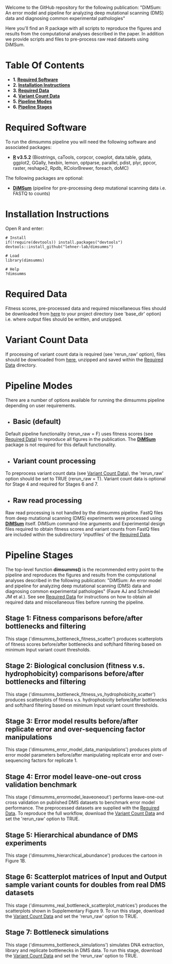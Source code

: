 Welcome to the GitHub repository for the following publication: "DiMSum: An error model and pipeline for analyzing deep mutational scanning (DMS) data and diagnosing common experimental pathologies"

Here you'll find an R package with all scripts to reproduce the figures and results from the computational analyses described in the paper. In addition we provide scripts and files to pre-process raw read datasets using DiMSum.

# Table Of Contents

* **1. [Required Software](#required-software)**
* **2. [Installation Instructions](#installation-instructions)**
* **3. [Required Data](#required-data)**
* **4. [Variant Count Data](#variant-count-data)**
* **5. [Pipeline Modes](#pipeline-modes)**
* **6. [Pipeline Stages](#pipeline-stages)**

# Required Software

To run the dimsumms pipeline you will need the following software and associated packages:

* **[R](https://www.r-project.org/) v3.5.2** (Biostrings, caTools, corpcor, cowplot, data.table, gdata, ggplot2, GGally, hexbin, lemon, optparse, parallel, pdist, plyr, ppcor, raster, reshape2, Rpdb, RColorBrewer, foreach, doMC)

The following packages are optional:

* **[DiMSum](https://github.com/lehner-lab/DiMSum)** (pipeline for pre-processing deep mutational scanning data i.e. FASTQ to counts)

# Installation Instructions

Open R and enter:

```
# Install
if(!require(devtools)) install.packages("devtools")
devtools::install_github("lehner-lab/dimsumms")

# Load
library(dimsumms)

# Help
?dimsumms
```

# Required Data

Fitness scores, pre-processed data and required miscellaneous files should be downloaded from [here](https://www.dropbox.com/s/7yf0xcxyrklor6x/misc.zip?dl=0) to your project directory (see 'base_dir' option) i.e. where output files should be written, and unzipped.

# Variant Count Data

If processing of variant count data is required (see 'rerun_raw' option), files should be downloaded from [here](https://www.dropbox.com/s/p6xbdh2fx3wrvao/datasets.zip?dl=0), unzipped and saved within the [Required Data](#required-data) directory.

# Pipeline Modes

There are a number of options available for running the dimsumms pipeline depending on user requirements.

* ## Basic (default)

Default pipeline functionality (rerun_raw = F) uses fitness scores (see [Required Data](#required-data)) to reproduce all figures in the publication. The **[DiMSum](https://github.com/lehner-lab/DiMSum)** package is not required for this default functionality.

* ## Variant count processing

To preprocess variant count data (see [Variant Count Data](#variant-count-data)), the 'rerun_raw' option should be set to TRUE (rerun_raw = T). Variant count data is optional for Stage 4 and required for Stages 6 and 7.

* ## Raw read processing

Raw read processing is not handled by the dimsumms pipeline. FastQ files from deep mutational scanning (DMS) experiments were processed using **[DiMSum](https://github.com/lehner-lab/DiMSum)** itself. DiMSum command-line arguments and Experimental design files required to obtain fitness scores and variant counts from FastQ files are included within the subdirectory 'inputfiles' of the [Required Data](#required-data).

# Pipeline Stages

The top-level function **dimsumms()** is the recommended entry point to the pipeline and reproduces the figures and results from the computational analyses described in the following publication: "DiMSum: An error model and pipeline for analyzing deep mutational scanning (DMS) data and diagnosing common experimental pathologies" (Faure AJ and Schmiedel JM et al.). See see [Required Data](#required-data) for instructions on how to obtain all required data and miscellaneous files before running the pipeline.

## Stage 1: Fitness comparisons before/after bottlenecks and filtering

This stage ('dimsumms_bottleneck_fitness_scatter') produces scatterplots of fitness scores before/after bottlenecks and soft/hard filtering based on minimum Input variant count thresholds.

## Stage 2: Biological conclusion (fitness v.s. hydrophobicity) comparisons before/after bottlenecks and filtering

This stage ('dimsumms_bottleneck_fitness_vs_hydrophobicity_scatter') produces scatterplots of fitness v.s. hydrophobicity before/after bottlenecks and soft/hard filtering based on minimum Input variant count thresholds.

## Stage 3: Error model results before/after replicate error and over-sequencing factor manipulations

This stage ('dimsumms_error_model_data_manipulations') produces plots of error model parameters before/after manipulating replicate error and over-sequencing factors for replicate 1.

## Stage 4: Error model leave-one-out cross validation benchmark

This stage ('dimsumms_errormodel_leaveoneout') performs leave-one-out cross validation on published DMS datasets to benchmark error model performance. The preprocessed datasets are supplied with the [Required Data](#required-data). To reproduce the full workflow, download the [Variant Count Data](#variant-count-data) and set the 'rerun_raw' option to TRUE.

## Stage 5: Hierarchical abundance of DMS experiments

This stage ('dimsumms_hierarchical_abundance') produces the cartoon in Figure 1B.

## Stage 6: Scatterplot matrices of Input and Output sample variant counts for doubles from real DMS datasets

This stage ('dimsumms_real_bottleneck_scatterplot_matrices') produces the scatterplots shown in Supplementary Figure 9. To run this stage, download the [Variant Count Data](#variant-count-data) and set the 'rerun_raw' option to TRUE.

## Stage 7: Bottleneck simulations

This stage ('dimsumms_bottleneck_simulations') simulates DNA extraction, library and replicate bottlenecks in DMS data. To run this stage, download the [Variant Count Data](#variant-count-data) and set the 'rerun_raw' option to TRUE.


